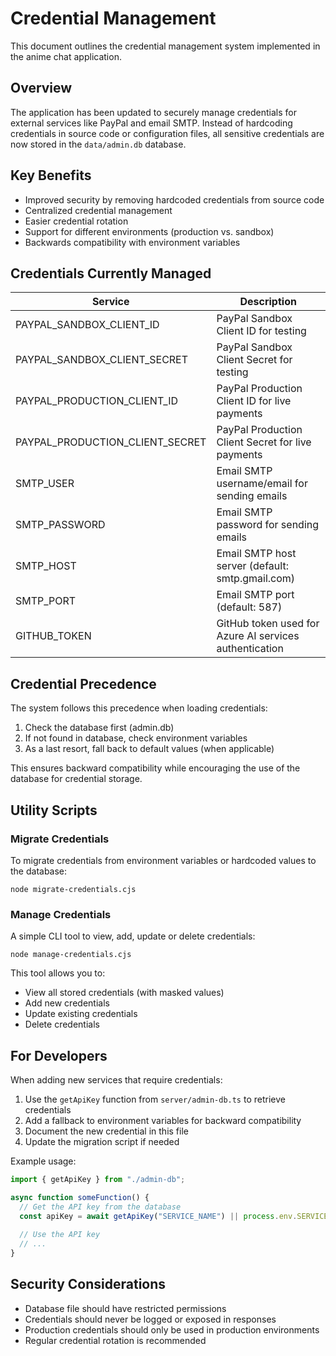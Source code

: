 # Credential Management

This document outlines the credential management system implemented in the anime chat application.

## Overview

The application has been updated to securely manage credentials for external services like PayPal and email SMTP. Instead of hardcoding credentials in source code or configuration files, all sensitive credentials are now stored in the `data/admin.db` database.

## Key Benefits

- Improved security by removing hardcoded credentials from source code
- Centralized credential management
- Easier credential rotation
- Support for different environments (production vs. sandbox)
- Backwards compatibility with environment variables

## Credentials Currently Managed

| Service | Description |
|---------|-------------|
| PAYPAL_SANDBOX_CLIENT_ID | PayPal Sandbox Client ID for testing |
| PAYPAL_SANDBOX_CLIENT_SECRET | PayPal Sandbox Client Secret for testing |
| PAYPAL_PRODUCTION_CLIENT_ID | PayPal Production Client ID for live payments |
| PAYPAL_PRODUCTION_CLIENT_SECRET | PayPal Production Client Secret for live payments |
| SMTP_USER | Email SMTP username/email for sending emails |
| SMTP_PASSWORD | Email SMTP password for sending emails |
| SMTP_HOST | Email SMTP host server (default: smtp.gmail.com) |
| SMTP_PORT | Email SMTP port (default: 587) |
| GITHUB_TOKEN | GitHub token used for Azure AI services authentication |

## Credential Precedence

The system follows this precedence when loading credentials:

1. Check the database first (admin.db)
2. If not found in database, check environment variables
3. As a last resort, fall back to default values (when applicable)

This ensures backward compatibility while encouraging the use of the database for credential storage.

## Utility Scripts

### Migrate Credentials

To migrate credentials from environment variables or hardcoded values to the database:

```
node migrate-credentials.cjs
```

### Manage Credentials

A simple CLI tool to view, add, update or delete credentials:

```
node manage-credentials.cjs
```

This tool allows you to:
- View all stored credentials (with masked values)
- Add new credentials
- Update existing credentials
- Delete credentials

## For Developers

When adding new services that require credentials:

1. Use the `getApiKey` function from `server/admin-db.ts` to retrieve credentials
2. Add a fallback to environment variables for backward compatibility
3. Document the new credential in this file
4. Update the migration script if needed

Example usage:

```typescript
import { getApiKey } from "./admin-db";

async function someFunction() {
  // Get the API key from the database
  const apiKey = await getApiKey("SERVICE_NAME") || process.env.SERVICE_NAME;
  
  // Use the API key
  // ...
}
```

## Security Considerations

- Database file should have restricted permissions
- Credentials should never be logged or exposed in responses
- Production credentials should only be used in production environments
- Regular credential rotation is recommended